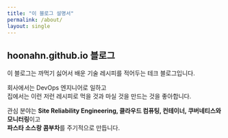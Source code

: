 ```yaml
---
title: "이 블로그 설명서"
permalink: /about/
layout: single
---
```


## hoonahn.github.io 블로그

이 블로그는 까먹기 싫어서 배운 기술 레시피를 적어두는 테크 블로그입니다.

회사에서는 DevOps 엔지니어로 일하고  
집에서는 이런 저런 레시피로 먹을 것과 마실 것을 만드는 것을 좋아합니다.

관심 분야는 **Site Reliability Engineering, 클라우드 컴퓨팅, 컨테이너, 쿠버네티스와 모니터링**이고  
**파스타 소스랑 콤부차**를 주기적으로 만듭니다.
